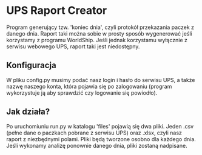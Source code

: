 # UPS Raport Creator

Program generujący tzw. 'koniec dnia', czyli protokół przekazania paczek z danego dnia. Raport taki można sobie w prosty
 sposób wygenerować jeśli korzystamy z programu WorldShip. Jeśli jednak korzystamu wyłącznie z serwisu webowego UPS, 
 raport taki jest niedostępny. 

## Konfiguracja

W pliku config.py musimy podać nasz login i hasło do serwisu UPS, a także nazwę naszego konta, która pojawia się po 
zalogowaniu (program wykorzystuje ją aby sprawdzić czy logowanie się powiodło).

## Jak działa?

Po uruchomiuniu run.py w katalogu 'files' pojawią się dwa pliki. Jeden .csv (pełne dane o paczkach pobrane z serwisu 
UPS) oraz .xlsx, czyli nasz raport z niezbędnymi polami. Pliki będą tworzone osobno dla każdego dnia. Jeśli wykonamy 
analizę ponownie danego dnia, pliki zostaną nadpisane.
